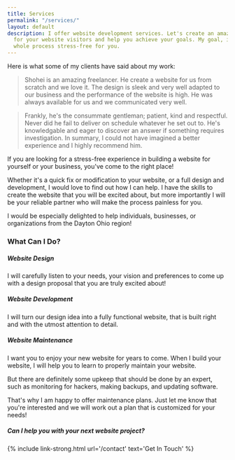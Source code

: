 ```yaml
---
title: Services
permalink: "/services/"
layout: default
description: I offer website development services. Let's create an amazing experience
  for your website visitors and help you achieve your goals. My goal, is to make the
  whole process stress-free for you.
---
```


Here is what some of my clients have said about my work:

> Shohei is an amazing freelancer. He create a website for us from scratch and we love it. The design is sleek and very well adapted to our business and the performance of the website is high. He was always available for us and we communicated very well.

> Frankly, he's the consummate gentleman; patient, kind and respectful. Never did he fail to deliver on schedule whatever he set out to. He's knowledgable and eager to discover an answer if something requires investigation. In summary, I could not have imagined a better experience and I highly recommend him.

If you are looking for a stress-free experience in building a website for yourself or your business, you've come to the right place!

Whether it's a quick fix or modification to your website, or a full design and development, I would love to find out how I can help. I have the skills to create the website that you will be excited about, but more importantly I will be your reliable partner who will make the process painless for you. 

I would be especially delighted to help individuals, businesses, or organizations from the Dayton Ohio region!

### What Can I Do?

##### Website Design

I will carefully listen to your needs, your vision and preferences to come up with a design proposal that you are truly excited about! 

##### Website Development

I will turn our design idea into a fully functional website, that is built right and with the utmost attention to detail. 

##### Website Maintenance

I want you to enjoy your new website for years to come. When I build your website, I will help you to learn to properly maintain your website. 

But there are definitely some upkeep that should be done by an expert, such as monitoring for hackers, making backups, and updating software. 

That's why I am happy to offer maintenance plans. Just let me know that you're interested and we will work out a plan that is customized for your needs!

##### Can I help you with your next website project?

{% include link-strong.html url='/contact' text='Get In Touch' %}
